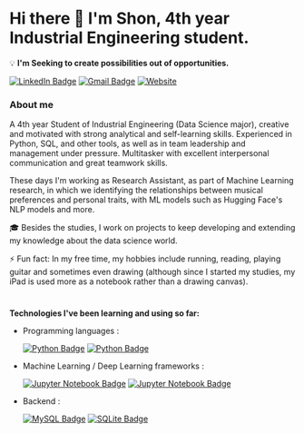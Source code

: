 # Hi there 👋 I'm Shon, 4th year Industrial Engineering student.
:bulb: **I'm Seeking to create possibilities out of opportunities.**
<div align="left">
 
[![LinkedIn Badge](https://img.shields.io/badge/-LinkedIn-blue?style=plastic&amp&logo=linkedin&logoColor=white&amp&link=https://www.linkedin.com/in/shonshchori/)](https://www.linkedin.com/in/shonshchori/)
[![Gmail Badge](https://img.shields.io/badge/-sshchori100@gmail.com-grey?style=plastic&logo=Gmail&logoColor=red&link=mailto:sshchori100@gmail.com)](mailto:sshchori100@gmail.com)
[![Website](https://img.shields.io/website?url=https://shonshchori.github.io%2F&up_message=Click%20Here&style=social&logo=github&label=My%20Site)](https://shonshchori.github.io/)
</div>

### About me

A 4th year Student of Industrial Engineering (Data Science major), creative and motivated with strong analytical and self-learning skills. Experienced in Python, SQL, and other tools, as well as in team leadership and management under pressure. Multitasker with excellent interpersonal communication and great teamwork skills.

These days I'm working as Research Assistant, as part of Machine Learning research, in which we identifying the relationships between musical preferences and personal traits, with ML models such as Hugging Face's NLP models and more.

:mortar_board: Besides the studies, I work on projects to keep developing and extending my knowledge about the data science world.

⚡ Fun fact: In my free time, my hobbies include running, reading, playing guitar and sometimes even drawing (although since I started my studies, my iPad is used more as a notebook rather than a drawing canvas).

#
**Technologies I've been learning and using so far:**
<div align="left">
 
- Programming languages :
  
  [![Python Badge](https://img.shields.io/badge/-StudentDatabaseApp-white?style=plastic&logo=python&logoColor=F7BD2F&link=https://github.com/shonshchori/studentdbProject)](https://github.com/shonshchori/studentdbProject)
[![Python Badge](https://img.shields.io/badge/-PythonHangmanGame-white?style=plastic&logo=python&logoColor=F7BD2F&link=https://github.com/shonshchori/Hangman)](https://github.com/shonshchori/Hangman)
 
- Machine Learning / Deep Learning frameworks :
 
  [![Jupyter Notebook Badge](https://img.shields.io/badge/-PropertiesPricePrediction-white?style=plastic&logo=python&logoColor=F7BD2F&link=https://github.com/shonshchori/PropertiesPricePrediction)](https://github.com/shonshchori/PropertiesPricePrediction)
[![Jupyter Notebook Badge](https://img.shields.io/badge/-Jupyter%20Notebook-white?style=plastic&logo=visual-studio-code;logoColor=007ACC&link=https://github.com/shonshchori/Introduction-to-Data-Analytics-Project-Poland-cars)](https://github.com/shonshchori/Introduction-to-Data-Analytics-Project-Poland-cars)
 
- Backend :

  [![MySQL Badge](https://img.shields.io/badge/-MySQL-white?style=plastic&logo=MySQL&logoColor=4479A1&link=https://github.com/shonshchori)](https://github.com/shonshchori/studentdbProject)
  [![SQLite Badge](https://img.shields.io/badge/-SQLite-white?style=plastic&logo=SQLite&logoColor=4479A1&link=https://github.com/shonshchori)](https://github.com/shonshchori)
 
 
</div>
  
